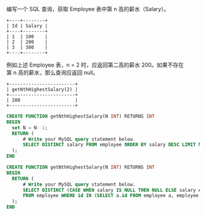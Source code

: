 编写一个 SQL 查询，获取 Employee 表中第 n 高的薪水（Salary）。
```
+----+--------+
| Id | Salary |
+----+--------+
| 1  | 100    |
| 2  | 200    |
| 3  | 300    |
+----+--------+
```
例如上述 Employee 表，n = 2 时，应返回第二高的薪水 200。如果不存在第 n 高的薪水，那么查询应返回 null。
```
+------------------------+
| getNthHighestSalary(2) |
+------------------------+
| 200                    |
+------------------------+
```





```SQL
CREATE FUNCTION getNthHighestSalary(N INT) RETURNS INT
BEGIN
  set N = N- 1;
  RETURN (
      # Write your MySQL query statement below.
      SELECT DISTINCT salary FROM employee ORDER BY salary DESC LIMIT N ,1
  );
END
```

```sql
CREATE FUNCTION getNthHighestSalary(N INT) RETURNS INT
BEGIN
  RETURN (
      # Write your MySQL query statement below.
      SELECT DISTINCT (CASE WHEN salary IS NULL THEN NULL ELSE salary end)
      FROM employee WHERE id IN (SELECT a.id FROM employee a, employee b WHERE a.salary <= b.salary group by a.id HAVING COUNT(DISTINCT b.salary) = N)
  );
END
```

